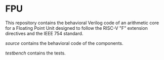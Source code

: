 # FPU
This repository contains the behavioral Verilog code of an arithmetic core for a Floating Point Unit designed to follow the RISC-V "F" extension directives and the IEEE 754 standard.

_source_ contains the behavioral code of the components.

_testbench_ contains the tests.
